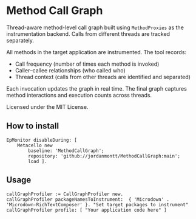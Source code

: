 # Method Call Graph

Thread-aware method-level call graph built using `MethodProxies` as the instrumentation backend. Calls from different threads are tracked separately.

All methods in the target application are instrumented. The tool records:

- Call frequency (number of times each method is invoked)
- Caller–callee relationships (who called who)
- Thread context (calls from other threads are identified and separated)

Each invocation updates the graph in real time. The final graph captures method interactions and execution counts across threads.

Licensed under the MIT License.

## How to install

```st
EpMonitor disableDuring: [
	Metacello new
		baseline: 'MethodCallGraph';
		repository: 'github://jordanmontt/MethodCallGraph:main';
		load ].
```

## Usage

```st
callGraphProfiler := CallGraphProfiler new.
callGraphProfiler packageNamesToInstrument:  { 'Microdown' . 'Microdown-RichTextComposer' }. "Set target packages to instrument"
callGraphProfiler profile: [ "Your application code here" ]
```

